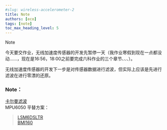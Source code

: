 ```yaml
---
#slug: wireless-accelerometer-2
title: Note
authors: [eco]
tags: [note]
toc_max_heading_level: 5
---
```

Note
<!--truncate-->
今天要交作业，无线加速度传感器的开发先暂停一天（我作业寒假到现在一点都没动……，现在是16:56，18:00之前要完成六科作业的三个章节、、、）。  

无线加速度传感器的开发下一步是对传感器数据进行滤波，但实际上应该是先进行滤波在进行零漂的还原。

### Note：  
[卡尔曼滤波](https://blog.csdn.net/qqliuzhitong/article/details/118337049)  
MPU6050 平替方案：
> [LSM6DSLTR](https://item.szlcsc.com/137952.html)  
> [BMI160](https://item.szlcsc.com/95219.html)